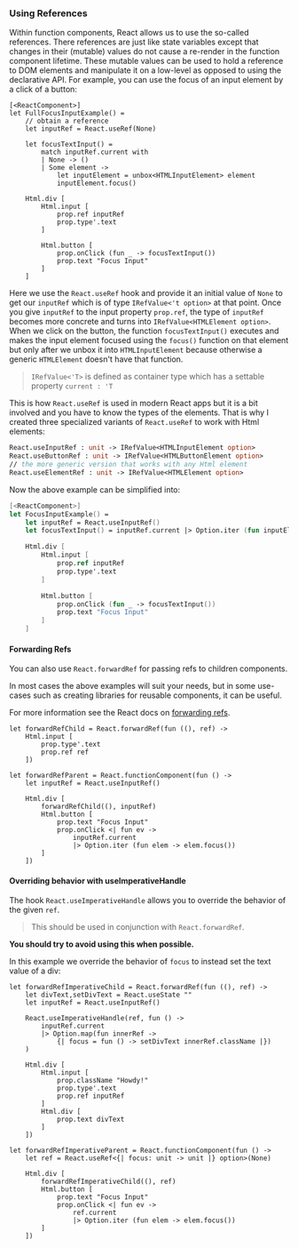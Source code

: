 ### Using References

Within function components, React allows us to use the so-called references. There references are just like state variables except that changes in their (mutable) values do not cause a re-render in the function component lifetime. These mutable values can be used to hold a reference to DOM elements and manipulate it on a low-level as opposed to using the declarative API. For example, you can use the focus of an input element by a click of a button:
```fs:focus-input-example
[<ReactComponent>]
let FullFocusInputExample() =
    // obtain a reference
    let inputRef = React.useRef(None)

    let focusTextInput() =
        match inputRef.current with
        | None -> ()
        | Some element ->
            let inputElement = unbox<HTMLInputElement> element
            inputElement.focus()

    Html.div [
        Html.input [
            prop.ref inputRef
            prop.type'.text
        ]

        Html.button [
            prop.onClick (fun _ -> focusTextInput())
            prop.text "Focus Input"
        ]
    ]
```
Here we use the `React.useRef` hook and provide it an initial value of `None` to get our `inputRef` which is of type `IRefValue<'t option>` at that point. Once you give `inputRef` to the input property `prop.ref`, the type of `inputRef` becomes more concrete and turns into `IRefValue<HTMLElement option>`. When we click on the button, the function `focusTextInput()` executes and makes the input element focused using the `focus()` function on that element but only after we unbox it into `HTMLInputElement` because otherwise a generic `HTMLElement` doesn't have that function.

> `IRefValue<'T>` is defined as container type which has a settable property `current : 'T`

This is how `React.useRef` is used in modern React apps but it is a bit involved and you have to know the types of the elements. That is why I created three specialized variants of `React.useRef` to work with Html elements:
```fs
React.useInputRef : unit -> IRefValue<HTMLInputElement option>
React.useButtonRef : unit -> IRefValue<HTMLButtonElement option>
// the more generic version that works with any Html element
React.useElementRef : unit -> IRefValue<HTMLElement option>
```
Now the above example can be simplified into:
```fs
[<ReactComponent>]
let FocusInputExample() =
    let inputRef = React.useInputRef()
    let focusTextInput() = inputRef.current |> Option.iter (fun inputElement -> inputElement.focus())

    Html.div [
        Html.input [
            prop.ref inputRef
            prop.type'.text
        ]

        Html.button [
            prop.onClick (fun _ -> focusTextInput())
            prop.text "Focus Input"
        ]
    ]
```

#### Forwarding Refs

You can also use `React.forwardRef` for passing refs to children components.

In most cases the above examples will suit your needs, but in some use-cases such as creating libraries for reusable components, it can be useful.

For more information see the React docs on [forwarding refs](https://reactjs.org/docs/forwarding-refs.html).

```fs:forward-ref-example
let forwardRefChild = React.forwardRef(fun ((), ref) ->
    Html.input [
        prop.type'.text
        prop.ref ref
    ])

let forwardRefParent = React.functionComponent(fun () ->
    let inputRef = React.useInputRef()

    Html.div [
        forwardRefChild((), inputRef)
        Html.button [
            prop.text "Focus Input"
            prop.onClick <| fun ev ->
                inputRef.current
                |> Option.iter (fun elem -> elem.focus())
        ]
    ])
```

#### Overriding behavior with useImperativeHandle

The hook `React.useImperativeHandle` allows you to override the behavior of the given `ref`.

> This should be used in conjunction with `React.forwardRef`.

**You should try to avoid using this when possible.**

In this example we override the behavior of `focus` to instead set the text value of a div:

```fs:use-imperative-handle
let forwardRefImperativeChild = React.forwardRef(fun ((), ref) ->
    let divText,setDivText = React.useState ""
    let inputRef = React.useInputRef()

    React.useImperativeHandle(ref, fun () ->
        inputRef.current
        |> Option.map(fun innerRef ->
            {| focus = fun () -> setDivText innerRef.className |})
    )

    Html.div [
        Html.input [
            prop.className "Howdy!"
            prop.type'.text
            prop.ref inputRef
        ]
        Html.div [
            prop.text divText
        ]
    ])

let forwardRefImperativeParent = React.functionComponent(fun () ->
    let ref = React.useRef<{| focus: unit -> unit |} option>(None)

    Html.div [
        forwardRefImperativeChild((), ref)
        Html.button [
            prop.text "Focus Input"
            prop.onClick <| fun ev ->
                ref.current
                |> Option.iter (fun elem -> elem.focus())
        ]
    ])
```
